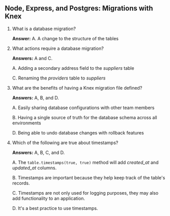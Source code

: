## Node, Express, and Postgres: Migrations with Knex

1. What is a database migration?

    **Answer:** A. A change to the structure of the tables

2. What actions require a database migration?

    **Answers:** A and C.

    A. Adding a secondary address field to the _suppliers_ table

    C. Renaming the _providers_ table to _suppliers_

3. What are the benefits of having a Knex migration file defined?

    **Answers:** A, B, and D.

    A. Easily sharing database configurations with other team members

    B. Having a single source of truth for the database schema across all environments

    D. Being able to undo database changes with rollback features

4. Which of the following are true about timestamps?

    **Answers:** A, B, C, and D.

    A. The `table.timestamps(true, true)` method will add *created_at* and *updated_at* columns.

    B. Timestamps are important because they help keep track of the table's records.

    C. Timestamps are not only used for logging purposes, they may also add functionality to an application.

    D. It's a best practice to use timestamps.
